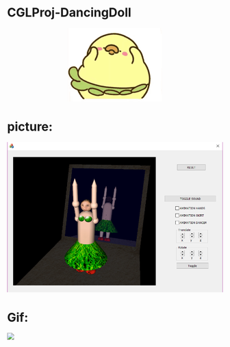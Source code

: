 #                  CGLProj-DancingDoll


<p align="center">
  
  <img src="imags/duck.gif"/>
  
  <h1> picture: </h1>
<span><img src="imags/dancer.png"/></span>
  
  <h1> Gif: </h1>
<span><img src="imags/screenshotGif.gif"/></span>

</p>
